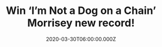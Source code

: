 ---
campaign-uuid: "c-e5433598-6c3e-4a62-b9dd-562ded5c0eeb"
type: "Competition"
category: "Music"
date: "2020-03-30T06:00:00.000Z"
end-date: "2020-04-30T23:59:00.000Z"
disable-form: false
is_promoted: false
has_entry_page: true
title: "Win ‘I’m Not a Dog on a Chain’ Morrisey new record!"
competition-description: "<p>We have managed to get on our hands Morrisey first new\
  \ studio album since 2017, ‘I Am Not A Dog On A Chain’. The album was recorded at\
  \ La Fabrique in France in 2018 and we want to give it away to you.</p>\n<p>Want\
  \ it? Click below for a chance to win.</p>\n"
hero-header: "Win ‘I’m Not a Dog on a Chain’ Morrisey new record!"
terms-confirmation: "N/A"
banner-img: "https://assets.expresslyapp.com/asset-f45070f8-f972-44b0-9bb7-7eb52d125ed9.jpg"
logo-left-href: "http://club.expressly.io"
logo-left-image: "https://assets.expresslyapp.com/asset-a9848ad4-e074-4e9b-9c62-41eb74e1657e.jpg"
logo-left-title: "Expressly Club"
bg-image-hero: "https://assets.expresslyapp.com/asset-85ecaf03-fae7-445f-b207-2f5a29eca417.jpg"
bg-image-first: "https://assets.expresslyapp.com/asset-648ddce4-da3f-4d64-8ffd-e96a2fcd7ba2.jpg"
section1-content: "<p>‘I Am Not A Dog On A Chain’ is Morrisey first new studio album.\
  \ A eleven track album, which was produced by Joe Chiccarelli. ‘Jim Jim Falls’,\
  \ ‘Love Is on Its Way Out’, ‘The Secret of Music’ are some of his new tunes you\
  \ can discover in is record.</p>\n<p>Click below and it could be yours!</p>\n"
entry-title: "Win ‘I’m Not a Dog on a Chain’ Morrisey new record!"
entry-content: "<p>Enter the draw to win ‘I’m Not a Dog on a Chain’ Morrisey new record\
  \ by completing the form below before 23:59 on the 30th of April 2020.</p>\n"
has-winner: false
prize-description: "‘I’m Not a Dog on a Chain’ Morrisey new record!"
special-conditions: "Multiple entries are allowed up to one every day.\r\n\r\nThis\
  \ competition is also available on: https:/aaa.nme.com/competitions/morrisey-album-giveaway"
country-restrictions:
- "GB"
---